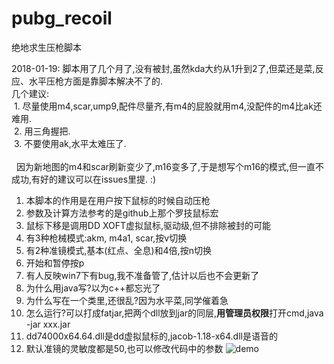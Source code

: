 # pubg_recoil
绝地求生压枪脚本

2018-01-19: 
脚本用了几个月了,没有被封,虽然kda大约从1升到2了,但菜还是菜,反应、水平压枪方面是靠脚本解决不了的.<br>
几个建议:<br>
  1. 尽量使用m4,scar,ump9,配件尽量齐,有m4的屁股就用m4,没配件的m4比ak还难用.<br>
  2. 用三角握把.<br>
  3. 不要使用ak,水平太难压了.<br>
<br>  
因为新地图的m4和scar刷新变少了,m16变多了,于是想写个m16的模式,但一直不成功,有好的建议可以在issues里提. :)


1. 本脚本的作用是在用户按下鼠标的时候自动压枪
2. 参数及计算方法参考的是github上那个罗技鼠标宏
3. 鼠标下移是调用DD XOFT虚拟鼠标,驱动级,但不排除被封的可能
4. 有3种枪械模式:akm, m4a1, scar,按v切换
5. 有2种准镜模式,基本(红点、全息)和4倍,按n切换
6. 开始和暂停按p
7. 有人反映win7下有bug,我不准备管了,估计以后也不会更新了
8. 为什么用java写?以为c++都忘光了
9. 为什么写在一个类里,还很乱?因为水平菜,同学催着急
10. 怎么运行?可以打成fatjar,把两个dll放到jar的同层,**用管理员权限**打开cmd,java -jar xxx.jar
11. dd74000x64.64.dll是dd虚拟鼠标的,jacob-1.18-x64.dll是语音的
12. 默认准镜的灵敏度都是50,也可以修改代码中的参数
![demo](ab.gif)

